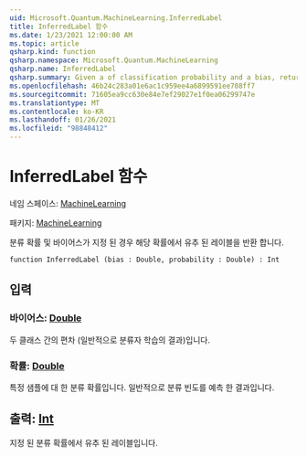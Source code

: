 ```yaml
---
uid: Microsoft.Quantum.MachineLearning.InferredLabel
title: InferredLabel 함수
ms.date: 1/23/2021 12:00:00 AM
ms.topic: article
qsharp.kind: function
qsharp.namespace: Microsoft.Quantum.MachineLearning
qsharp.name: InferredLabel
qsharp.summary: Given a of classification probability and a bias, returns the label inferred from that probability.
ms.openlocfilehash: 46b24c283a01e6ac1c959ee4a6899591ee708ff7
ms.sourcegitcommit: 71605ea9cc630e84e7ef29027e1f0ea06299747e
ms.translationtype: MT
ms.contentlocale: ko-KR
ms.lasthandoff: 01/26/2021
ms.locfileid: "98848412"
---
```

# <a name="inferredlabel-function"></a>InferredLabel 함수

네임 스페이스: [MachineLearning](xref:Microsoft.Quantum.MachineLearning)

패키지: [MachineLearning](https://nuget.org/packages/Microsoft.Quantum.MachineLearning)


분류 확률 및 바이어스가 지정 된 경우 해당 확률에서 유추 된 레이블을 반환 합니다.

```qsharp
function InferredLabel (bias : Double, probability : Double) : Int
```


## <a name="input"></a>입력

### <a name="bias--double"></a>바이어스: [Double](xref:microsoft.quantum.lang-ref.double)

두 클래스 간의 편차 (일반적으로 분류자 학습의 결과)입니다.


### <a name="probability--double"></a>확률: [Double](xref:microsoft.quantum.lang-ref.double)

특정 샘플에 대 한 분류 확률입니다. 일반적으로 분류 빈도를 예측 한 결과입니다.



## <a name="output--int"></a>출력: [Int](xref:microsoft.quantum.lang-ref.int)

지정 된 분류 확률에서 유추 된 레이블입니다.